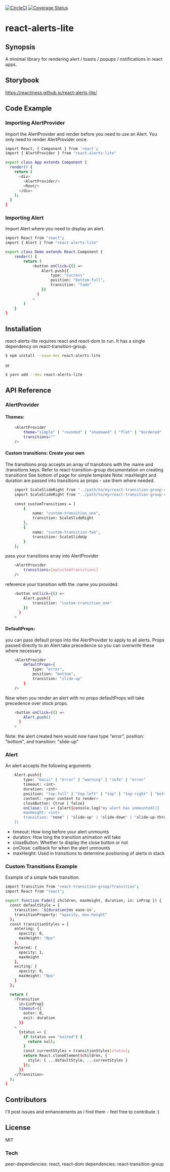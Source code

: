 [![CircleCI](https://circleci.com/gh/reactiness/react-alerts-lite.svg?style=svg)](https://coveralls.io/github/reactiness/react-alerts-lite?branch=master)
[![Coverage Status](https://coveralls.io/repos/github/reactiness/react-alerts-lite/badge.svg?branch=master)](https://coveralls.io/github/reactiness/react-alerts-lite?branch=master)

# react-alerts-lite

## Synopsis

A minimal library for rendering alert / toasts / popups / notifications in react apps.

## Storybook

https://reactiness.github.io/react-alerts-lite/

## Code Example

### Importing AlertProvider
Import the AlertProvider and render before you need to use an Alert. 
You only need to render AlertProvider once.

```sh
import React, { Component } from 'react';
import { AlertProvider } from "react-alerts-lite"

export class App extends Component {
  render() {
    return (
      <div>
        <AlertProvider/>
        <Root/>
      </div>
    );
  }
}
```

### Importing Alert
Import Alert where you need to display an alert.

```sh
import React from "react";
import { Alert } from "react-alerts-lite"

export class Demo extends React.Component {
    render() {
        return (
            <button onClick={() =>
                Alert.push({
                    type: "success"
                    position: "bottom-full",
                    transition: "fade"
                })
              }
            >
        )
    }
}
```

## Installation

react-alerts-lite requires react and react-dom to run. It has a single dependency on react-transition-group.

```sh
$ npm install --save-dev react-alerts-lite
```
or
```sh
$ yarn add --dev react-alerts-lite
```

## API Reference

### AlertProvider
#### Themes:
```sh
    <AlertProvider
        theme="simple" | "rounded" | "shadowed" | "flat" | "bordered"
        transitions=""
    />
```
#### Custom transitions: Create your own
The transitions prop accepts an array of transitions with the :name and :transitions keys. 
Refer to react-transition-group documentation on creating transitions
See bottom of page for simple template
Note: maxHeight and duration are passed into transitions as props - use them where needed.
```sh
    import ScaleSlideRight from "../path/to/my/react-transition-group-custom-transition"
    import ScaleSlideRight from "../path/to/my/react-transition-group-custom-transition"
    
    const customTransitions = [
        {
            name: "custom-transition_one",
            transition: ScaleSlideRight
        },
        {
            name: "custom-transition-two",
            transition: ScaleSlideUp
        }
    ];
```
pass your transitions array into AlertProvider
```sh
    <AlertProvider
        transitions=[myCustomTransitions]
    />
```
reference your transition with the :name you provided.
```sh
    <button onClick={() =>
        Alert.push({
            transition: "custom-transition_one"
        })
      }
    >
```

#### DefaultProps:
you can pass default props into the AlertProvider to apply to all alerts.
Props passed directly to an Alert take precedence so you can overwrite these where necessary.
```sh
    <AlertProvider
        defaultProps={
            type: "error",
            position: "bottom",
            transition: "slide-up"
        }
    />
```
Now when you render an alert with no props defaultProps will take precedence over stock props.
```sh
    <button onClick={() =>
        Alert.push()
      }
    >
```
Note: the alert created here would now have type "error", position: "bottom", and transition: "slide-up"

### Alert
An alert accepts the following arguments
```sh
    Alert.push({
        type: "basic" | "error" | "warning" | "info" | "error"
        timeout: <int>
        duration: <int>
        position: "top-full" | "top-left" | "top" | "top-right" | "bottom-left" | "bottom" | "bottom-right" | "bottom-full"
        content: <your content to render>
        closeButton: {true | false}
        onClose: () => {alert(console.log("my alert has unmounted))}
        maxHeight: <int>
        transition: "none" | "slide-up" | "slide-down" | "slide-up-through" | "fade" | "slide-right" | "slide-left" | "rotate-left" | "rotate-right" | "scale" | "scale-slide-down" | "scale-slide-left" | "scale-slide-right" | "scale-slide-up"
    })
```

- timeout: How long before your alert unmounts
- duration: How long the transition animation will take
- closeButton: Whether to display the close button or not
- onClose: callback for when the alert unmounts
- maxHeight: Used in transitions to determine positioning of alerts in stack


### Custom Transitions Example
Example of a simple fade transition.
```sh
import Transition from "react-transition-group/Transition";
import React from "react";

export function Fade({ children, maxHeight, duration, in: inProp }) {
  const defaultStyle = {
    transition: `${duration}ms ease-in`,
    transitionProperty: "opacity, max-height"
  };
  const transitionStyles = {
    entering: {
      opacity: 0,
      maxHeight: "0px"
    },
    entered: {
      opacity: 1,
      maxHeight
    },
    exiting: {
      opacity: 0,
      maxHeight: "0px"
    }
  };

  return (
    <Transition
      in={inProp}
      timeout={{
        enter: 0,
        exit: duration
      }}
    >
      {status => {
        if (status === "exited") {
          return null;
        }
        const currentStyles = transitionStyles[status];
        return React.cloneElement(children, {
          style: { ...defaultStyle, ...currentStyles }
        });
      }}
    </Transition>
  );
}

```
## Contributors

I'll post issues and enhancements as i find them - feel free to contribute :)

## License

MIT

### Tech

peer-dependencies: react, react-dom
dependencies: react-transition-group

